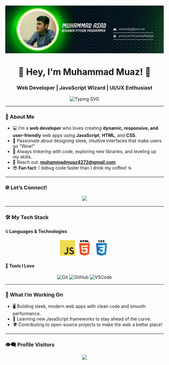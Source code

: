 ![banner](https://github.com/MuhammadAsad256/MuhammadAsad256/blob/main/Github%20Banner.png)
<h1 align="center">👋 Hey, I'm Muhammad Muaz! 🚀</h1>
<h3 align="center">Web Developer | JavaScript Wizard | UI/UX Enthusiast</h3>
<p align="center">
  <img src="https://readme-typing-svg.demolab.com?font=Poppins&weight=600&pause=800&color=00FFB3&center=true&vCenter=true&width=450&lines=Crafting+Web+Apps+with+JS,+HTML+%26+CSS;Building+Pixel-Perfect+UI;Always+Chasing+New+Tech!" alt="Typing SVG" />
</p>

---

### 🌟 About Me
- 💻 I’m a **web developer** who loves creating **dynamic, responsive, and user-friendly** web apps using **JavaScript**, **HTML**, and **CSS**.  
- 🎨 Passionate about designing sleek, intuitive interfaces that make users go "Wow!"  
- 🔧 Always tinkering with code, exploring new libraries, and leveling up my skills.  
- 📧 Reach out: **muhammadmuaz4272@gmail.com**  
- 😎 **Fun fact**: I debug code faster than I drink my coffee! ☕  

---

### 🌐 Let’s Connect!
<p align="center">
  <a href="http://www.linkedin.com/in/muhammad-muaz786/" target="_blank">
    <img src="https://img.shields.io/badge/LinkedIn-0A66C2?style=for-the-badge&logo=linkedin&logoColor=white" />
  </a>
</p>

---

### 🛠️ My Tech Stack
#### 💡 Languages & Technologies
<p align="center">
  <img src="https://raw.githubusercontent.com/devicons/devicon/master/icons/javascript/javascript-original.svg" width="50" height="50" alt="JavaScript" title="JavaScript" />
  <img src="https://raw.githubusercontent.com/devicons/devicon/master/icons/html5/html5-original-wordmark.svg" width="50" height="50" alt="HTML" title="HTML5" />
  <img src="https://raw.githubusercontent.com/devicons/devicon/master/icons/css3/css3-original-wordmark.svg" width="50" height="50" alt="CSS" title="CSS3" />
</p>

#### 🧰 Tools I Love
<p align="center">
  <img src="https://cdn.jsdelivr.net/gh/devicons/devicon/icons/git/git-original.svg" width="50" height="50" alt="Git" title="Git" />
  <img src="https://cdn.jsdelivr.net/gh/devicons/devicon/icons/github/github-original.svg" width="50" height="50" alt="GitHub" title="GitHub" />
  <img src="https://cdn.jsdelivr.net/gh/devicons/devicon/icons/vscode/vscode-original.svg" width="50" height="50" alt="VSCode" title="VSCode" />
</p>

---

### 🎯 What I’m Working On
- 🖥️ Building sleek, modern web apps with clean code and smooth performance.  
- 🚀 Learning new JavaScript frameworks to stay ahead of the curve.  
- 🌍 Contributing to open-source projects to make the web a better place!

---

### 👁️‍🗨️ Profile Visitors
<p align="center">
  <img src="https://komarev.com/ghpvc/?username=MuhammadAsad256&label=Profile+Views&color=blueviolet&style=flat" />
</p>
